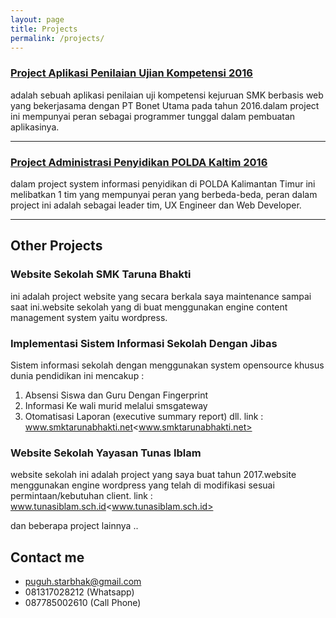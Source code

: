 ```yaml
---
layout: page
title: Projects
permalink: /projects/
---
```


### [Project Aplikasi Penilaian Ujian Kompetensi 2016 ](https://pukk.cloud9.id) 
adalah sebuah aplikasi penilaian uji kompetensi kejuruan SMK berbasis web yang bekerjasama dengan PT Bonet Utama pada tahun 2016.dalam project ini mempunyai peran sebagai programmer tunggal dalam pembuatan aplikasinya.

***

### [Project Administrasi Penyidikan POLDA Kaltim 2016 ](#)
dalam project system informasi penyidikan di POLDA Kalimantan Timur ini melibatkan 1 tim yang mempunyai peran yang berbeda-beda, 
peran dalam project ini adalah sebagai leader tim, UX Engineer dan Web Developer.

***

## Other Projects

### Website Sekolah SMK Taruna Bhakti 

  ini adalah project website yang secara berkala saya maintenance sampai saat ini.website sekolah yang di buat menggunakan engine content management system yaitu wordpress.
### Implementasi Sistem Informasi Sekolah Dengan Jibas
  Sistem informasi sekolah dengan menggunakan system opensource khusus dunia pendidikan ini mencakup :
  1. Absensi Siswa dan Guru Dengan Fingerprint
  2. Informasi Ke wali murid melalui smsgateway
  3. Otomatisasi Laporan (executive summary report)
  dll.
  link : www.smktarunabhakti.net<www.smktarunabhakti.net>
### Website Sekolah Yayasan Tunas Iblam 
   website sekolah ini adalah project yang saya buat tahun 2017.website menggunakan engine wordpress yang telah di modifikasi sesuai permintaan/kebutuhan client.
link : www.tunasiblam.sch.id<www.tunasiblam.sch.id>

   dan beberapa project lainnya ..

## Contact me

* [puguh.starbhak@gmail.com](mailto:puguh.starbhak@gmail.com)
* 081317028212 (Whatsapp)
* 087785002610 (Call Phone)
